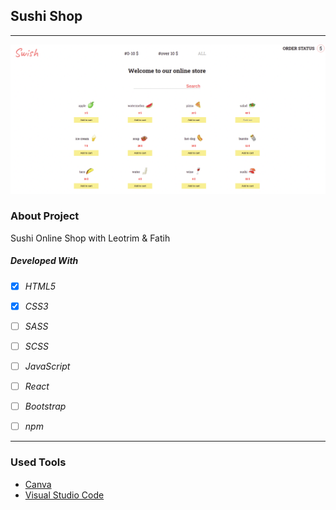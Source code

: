 ## Sushi Shop


---

![Screenshot from Project](./img/sushiproject.png)


### About Project

Sushi Online Shop with Leotrim & Fatih


##### Developed With

- [x] _HTML5_
- [x] _CSS3_
- [ ] _SASS_
- [ ] _SCSS_
- [ ] _JavaScript_
- [ ] _React_
- [ ] _Bootstrap_
- [ ] _npm_


---



### Used Tools

- [Canva](https://www.canva.com/)
- [Visual Studio Code](https://code.visualstudio.com/)
